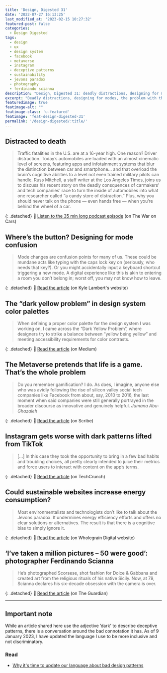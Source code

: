 ```yaml
---
title: 'Design, Digested 31'
date: '2022-07-27 16:13:25'
last_modified_at: '2023-02-15 10:27:32'
featured-post: false
categories:
  - Design Digested
tags:
  - design
  - ux
  - design system
  - facebook
  - metaverse
  - instagram
  - deceptive patterns
  - sustainability
  - jevons paradox
  - photography
  - ferdinando scianna
description: "Design, Digested 31: deadly distractions, designing for modes, the problem with the Metaverse, new deceptive patterns on Instagram."
excerpt: "Deadly distractions, designing for modes, the problem with the Metaverse, new deceptive patterns on Instagram and more."
featuredimage: true
featimage-alt: ""
featimage-class: 'u-featured'
featimage: 'feat-design-digested-31'
permalink: '/design-digested/:title/'
---
```

## Distracted to death

> Traffic fatalities in the U.S. are at a 16-year high. One reason? Driver distraction. Today’s automobiles are loaded with an almost cinematic level of screens, featuring apps and infotainment systems that blur the distinction between car and smartphone… and that overload the brain’s cognitive abilities to a level not even trained military pilots can handle. Russ Mitchell, a staff writer at the Los Angeles Times, joins us to discuss his recent story on the deadly consquences of carmakers’ and tech companies’ race to turn the inside of automobiles into what one researcher called “a candy store of distraction.” Plus, why you should never talk on the phone — even hands free — when you’re behind the wheel of a car.

{: .detached}
🔗 [Listen to the 35 min long podcast episode](https://thewaroncars.org/2022/07/18/distracted-to-death/) (on The War on Cars)

## Where’s the button? Designing for mode confusion

> Mode changes are confusion points for many of us. These could be mundane acts like typing with the caps lock key on (seriously, who needs that key?). Or you might accidentally input a keyboard shortcut triggering a new mode. A digital experience like this is akin to entering a room you don’t belong in; worst off, you may not know how to leave.

{: .detached}
🔗 [Read the article](https://www.imkylelambert.com/articles/designing-for-mode-confusion) (on Kyle Lambert's website)

## The “dark yellow problem” in design system color palettes

> When defining a proper color palette for the design system I was working on, I came across the “Dark Yellow Problem”, where designers try to strike a balance between “yellow being yellow” and meeting accessibility requirements for color contrasts. 

{: .detached}
🔗 [Read the article](https://uxdesign.cc/the-dark-yellow-problem-in-design-system-color-palettes-a0db1eedc99d) (on Medium)

## The Metaverse pretends that life is a game. That’s the whole problem

> Do you remember gamification? I do. As does, I imagine, anyone else who was avidly following the rise of silicon valley social tech companies like Facebook from about, say, 2010 to 2016, the last moment when said companies were still generally portrayed in the broader discourse as innovative and genuinely helpful.
> <cite>Jumana Abu-Ghazaleh</cite>

{: .detached}
🔗 [Read the article](https://scribe.rip/the-metaverse-pretends-that-life-is-a-game-thats-the-whole-problem-3cf542137666) (on Scribe)

## Instagram gets worse with dark patterns lifted from TikTok

> [&hellip;] In this case they took the opportunity to bring in a few bad habits and troubling choices, all pretty clearly intended to juice their metrics and force users to interact with content on the app’s terms.

{: .detached}
🔗 [Read the article](https://techcrunch.com/2022/07/25/instagram-gets-worse-with-dark-patterns-lifted-from-tiktok/) (on TechCrunch)

## Could sustainable websites increase energy consumption?

> Most environmentalists and technologists don’t like to talk about the Jevons paradox. It undermines energy efficiency efforts and offers no clear solutions or alternatives. The result is that there is a cognitive bias to simply ignore it.

{: .detached}
🔗 [Read the article](https://www.wholegraindigital.com/blog/jevons-paradox/) (on Wholegrain Digital website)

## ‘I’ve taken a million pictures – 50 were good’: photographer Ferdinando Scianna

> He’s photographed Scorsese, shot fashion for Dolce & Gabbana and created art from the religious rituals of his native Sicily. Now, at 79, Scianna declares his six-decade obsession with the camera is over.

{: .detached}
🔗 [Read the article](https://www.theguardian.com/artanddesign/2022/jul/26/photographer-ferdinando-scianna-interview-sicily-magnum) (on The Guardian)

---

## Important note

While an article shared here use the adjective ’dark' to describe deceptive patterns, there is a conversation around the bad connotation it has. As of 9 January 2023, I have updated the language I use to be more inclusive and not discriminatory.

### Read

<ul class="smd-ul">
  <li><a href="https://amyhupe.co.uk/articles/changing-our-language-on-bad-patterns/">Why it's time to update our language about bad design patterns</a></li>
</ul>